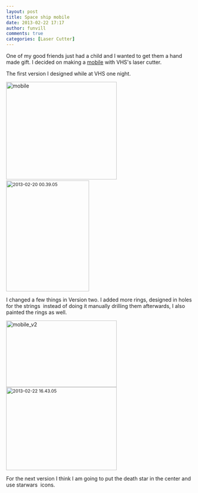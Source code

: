 ```yaml
---
layout: post
title: Space ship mobile 
date: 2013-02-22 17:17
author: funvill
comments: true
categories: [Laser Cutter]
---
```

One of my good friends just had a child and I wanted to get them a hand made gift. I decided on making a <a href="http://en.wikipedia.org/wiki/Mobile_(sculpture)">mobile</a> with VHS's laser cutter.

The first version I designed while at VHS one night.

<a href="http://www.abluestar.com/blog/wp-content/uploads/2013/02/mobile.png"><img class="alignnone size-medium wp-image-3175" alt="mobile" src="http://www.abluestar.com/blog/wp-content/uploads/2013/02/mobile-300x264.png" width="300" height="264" /></a> <img class="alignnone size-medium wp-image-3176" style="font-size: 12px; line-height: 18px;" alt="2013-02-20 00.39.05" src="http://www.abluestar.com/blog/wp-content/uploads/2013/02/2013-02-20-00.39.05-225x300.jpg" width="225" height="300" />

I changed a few things in Version two. I added more rings, designed in holes for the strings  instead of doing it manually drilling them afterwards, I also painted the rings as well.

<a href="http://www.abluestar.com/blog/wp-content/uploads/2013/02/mobile_v2.png"><img alt="mobile_v2" src="http://www.abluestar.com/blog/wp-content/uploads/2013/02/mobile_v2-300x180.png" width="300" height="180" /></a><img class="alignnone size-medium wp-image-3177" style="font-size: 12px; line-height: 18px;" alt="2013-02-22 16.43.05" src="http://www.abluestar.com/blog/wp-content/uploads/2013/02/2013-02-22-16.43.05-300x225.jpg" width="300" height="225" />

For the next version I think I am going to put the death star in the center and use starwars  icons.
